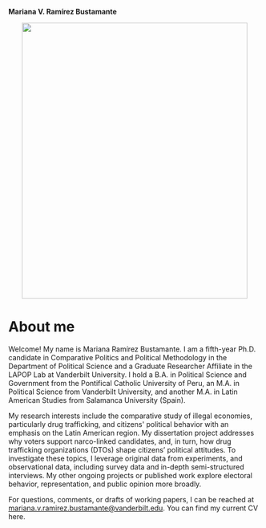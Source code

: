 
**Mariana V. Ramírez Bustamante**

<p align="center">
  <img width="450" height="550" src="https://www.vanderbilt.edu/lapop/images/ramirez.png">
</p>

# About me


Welcome! My name is Mariana Ramírez Bustamante. I am a fifth-year Ph.D. candidate in Comparative Politics and Political Methodology in the Department of Political Science and a Graduate Researcher Affiliate in the LAPOP Lab at Vanderbilt University. I hold a B.A. in Political Science and Government from the Pontifical Catholic University of Peru, an M.A. in Political Science from Vanderbilt University, and another M.A. in Latin American Studies from Salamanca University (Spain). 

My research interests include the comparative study of illegal economies, particularly drug trafficking, and citizens' political behavior with an emphasis on the Latin American region. My dissertation project addresses why voters support narco-linked candidates, and, in turn, how drug trafficking organizations (DTOs) shape citizens’ political attitudes. To investigate these topics, I leverage original data from experiments, and observational data, including survey data and in-depth semi-structured interviews. My other ongoing projects or published work explore electoral behavior, representation, and public opinion more broadly.

For questions, comments, or drafts of working papers, I can be reached at mariana.v.ramirez.bustamante@vanderbilt.edu. You can find my current CV here.
